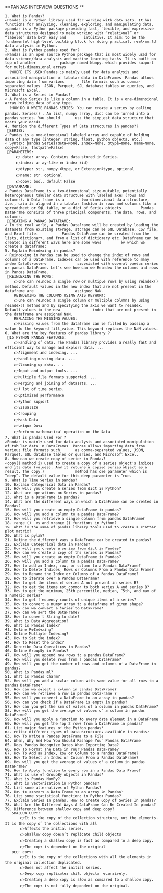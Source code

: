 **PANDAS INTERVIEW QUESTIONS	**

    1. What is Pandas?
    ✍Pandas is a Python library used for working with data sets. It has functions for analyzing, cleaning, exploring, and manipulating data.
    ✍pandas is a Python package providing fast, flexible, and expressive data structures designed to make working with “relational” or “labeled” data both easy and        intuitive. It aims to be the fundamental high-level building block for doing practical, real-world data analysis in Python.
    2. What is Python pandas used for?
    ✍Pandas is an open source Python package that is most widely used for data science/data analysis and machine learning tasks. It is built on top of another           package named Numpy, which provides support for multi-dimensional arrays
      ❓WHERE ITS USED:Pandas is mainly used for data analysis and associated manipulation of tabular data in DataFrames. Pandas allows importing data from various        file formats such as comma-separated values, JSON, Parquet, SQL database tables or queries, and Microsoft Excel.
    3. What is a Series in Pandas?
    ✍ A Pandas Series is like a column in a table. It is a one-dimensional array holding data of any type.
      ❓HOW DO U WRITE PANDAS SERIES: You can create a series by calling pandas. Series() . An list, numpy array, dict can be turned into a pandas series. You should       use the simplest data structure that meets your needs.
    4. Mention the different Types of Data structures in pandas??
     🎁SERIES:
    ✍ Pandas is a one-dimensional labeled array and capable of holding data of any type (integer, string, float, python objects, etc.)
    ✍ Syntax: pandas.Series(data=None, index=None, dtype=None, name=None, copy=False, fastpath=False)
     🎁PARAMETERS:
         👉 data: array- Contains data stored in Series.
         👉index: array-like or Index (1d)
         👉dtype: str, numpy.dtype, or ExtensionDtype, optional
         👉name: str, optional
         👉copy: bool, default False
     🎁DATAFRAME:  
    ✍ Pandas DataFrame is a two-dimensional size-mutable, potentially heterogeneous tabular data structure with labeled axes (rows and columns). A Data frame is a        two-dimensional data structure, i.e., data is aligned in a tabular fashion in rows and columns like a spreadsheet or SQL table, or a dict of Series objects.        Pandas DataFrame consists of three principal components, the data, rows, and columns.
     🎁CREATING A PANDAS DATAFRAME:
    ✍ In the real world, a Pandas DataFrame will be created by loading the datasets from existing storage, storage can be SQL Database, CSV file, and Excel file.           Pandas DataFrame can be created from the lists, dictionary, and from a list of dictionary etc. Dataframe can be created in different ways here are some ways         by which we create a dataframe:
    5. Explain Reindexing in pandas?
    ✍ Reindexing in Pandas can be used to change the index of rows and columns of a DataFrame. Indexes can be used with reference to many index DataStructure              associated with several pandas series or pandas DataFrame. Let’s see how can we Reindex the columns and rows in Pandas DataFrame. 
     🎁REINDEXING THE ROWS:
        👉One can reindex a single row or multiple rows by using reindex() method. Default values in the new index that are not present in the dataframe are                   assigned NaN.
        REINDEXING THE COLUMNS USING AXIS KEYWORD:
        👉One can reindex a single column or multiple columns by using reindex() method and by specifying the axis we want to reindex. Default values in the new               index that are not present in the dataframe are assigned NaN.
        REPLACING THE MISSING VALUES:
        👉Missing values from the dataframe can be filled by passing a value to the keyword fill_value. This keyword replaces the NaN values. 
    6. What are the key features of pandas library ?
     🎁15 PYTHON PANDAS FEATURES:
        👉Handling of data. The Pandas library provides a really fast and efficient way to manage and explore data. ...
        👉Alignment and indexing. ...
        👉Handling missing data. ...
        👉Cleaning up data. ...
        👉Input and output tools. ...
        👉Multiple file formats supported. ...
        👉Merging and joining of datasets. ...
        👉A lot of time series.
        👉Optimized performance
        👉Python support
        👉Visualize
        👉Grouping
        👉Mask Data
        👉Unique Data
        👉Perform mathematical operation on the Data
    7. What is pandas Used For ? 
    ✍Pandas is mainly used for data analysis and associated manipulation of tabular data in DataFrames. Pandas allows importing data from various file formats such       as comma-separated values, JSON, Parquet, SQL database tables or queries, and Microsoft Excel.
    8. How can we create copy of series in Pandas?
    ✍copy() method is used to create a copy of a series object's indices and its data (values). And it returns a copied series object as a result. The copy()              method has one parameter which is “deep”. The default value for this deep parameter is True.
    9. What is Time Series in pandas?
    10. Explain Categorical Data in Pandas?
    11. How will you create a series from dict in Python?
    12. What are operations on Series in pandas?
    13. What is a DataFrame in pandas?
    14. What are the different ways in which a DataFrame can be created in Pandas?
    15. How will you create an empty DataFrame in pandas?
    16. How will you add a column to a pandas DataFrame?
    17. How will you retrieve a single column from pandas DataFrame?
    18. range ()  vs and xrange () functions in Python?
    19. What is the name of pandas library tools used to create a scatter plot matrix?
    20. What is pylab?
    21. Define the different ways a DataFrame can be created in pandas?
    22. Explain Categorical data in Pandas?
    23. How will you create a series from dict in Pandas?
    24. How can we create a copy of the series in Pandas?
    25. How will you create an empty DataFrame in Pandas?
    26. How will you add a column to a pandas DataFrame?
    27. How to add an Index, row, or column to a Pandas DataFrame?
    28. How to Delete Indices, Rows or Columns From a Pandas Data Frame?
    29. How to Rename the Index or Columns of a Pandas DataFrame?
    30. How to iterate over a Pandas DataFrame?
    31. How to get the items of series A not present in series B?
    32. How to get the items not common to both series A and series B?
    33. How to get the minimum, 25th percentile, median, 75th, and max of a numeric series?
    34. How to get frequency counts of unique items of a series?
    35. How to convert a numpy array to a dataframe of given shape?
    36. How can we convert a Series to DataFrame?
    37. How can we sort the DataFrame?
    38. How to convert String to date?
    39. What is Data Aggregation? 
    40. What is Pandas Index?
    41. Define ReIndexing?
    42. Define Multiple Indexing?
    43. How to Set the index?
    44. How to Reset the index?
    45. Describe Data Operations in Pandas?
    46. Define GroupBy in Pandas?
    47. How will you append new rows to a pandas DataFrame?
    48. How will you delete rows from a pandas DataFrame?
    49. How will you get the number of rows and columns of a DataFrame in pandas?
    50. What is Pandas ml?
    51. What is Pandas Charm?
    52. How will you add a scalar column with same value for all rows to a pandas DataFrame?
    53. How can we select a column in pandas DataFrame?
    54. How can we retrieve a row in pandas DataFrame ?
    55. How will you convert a DataFrame to an array in pandas?
    56. How can you check if a DataFrame is empty in pandas?
    57. How can you get the sum of values of a column in pandas DataFrame?
    58. How will you get the average of values of a column in pandas DataFrame?
    59. How will you apply a function to every data element in a DataFrame
    60. How will you get the top 2 rows from a DataFrame in pandas?
    61. List major features of the Python pandas?
    62. Enlist different types of Data Structures available in Pandas?
    63. How To Write a Pandas DataFrame to a File
    64. When, Why And How You Should Reshape Your Pandas DataFrame
    65. Does Pandas Recognize Dates When Importing Data?
    66. How To Format The Data in Your Pandas DataFrame?
    67. How To Add an Index, Row or Column to a Pandas DataFrame?
    68. How To Select an Index or Column From a Pandas DataFrame?
    69. How will you get the average of values of a column in pandas DataFrame?
    70. How to Apply function to every row in a Pandas Data Frame?
    71. What is use of GroupBy objects in Pandas?
    72. What is Pandas NumPy?
    73. What is Vectorization in Python pandas?
    74. List some alternatives of Python Pandas?
    75. How to convert a Data Frame to an array in Pandas?
    76. List some statistical functions in Python Pandas?
    77. Explain Series In pandas. How To Create Copy of Series In pandas?
    78. What Are the Different Ways A DataFrame Can Be Created In pandas?
    79. Difference between shallow copy and deep copy?
       SHALLOW COPY:
           👉It is the copy of the collection structure, not the elements.	It is the copy of the collections with all 
           👉Affects the initial series.
           👉Shallow copy doesn’t replicate child objects.
           👉Creating a shallow copy is fast as compared to a deep copy.
           👉The copy is dependent on the original
       DEEP COPY:
           👉It is the copy of the collections with all the elements in the original collection duplicated.
           👉Does not affect the initial series.
           👉Deep copy replicates child objects recursively.
           👉Creating a deep copy is slow as compared to a shallow copy.
           👉The copy is not fully dependent on the original.
    
 
